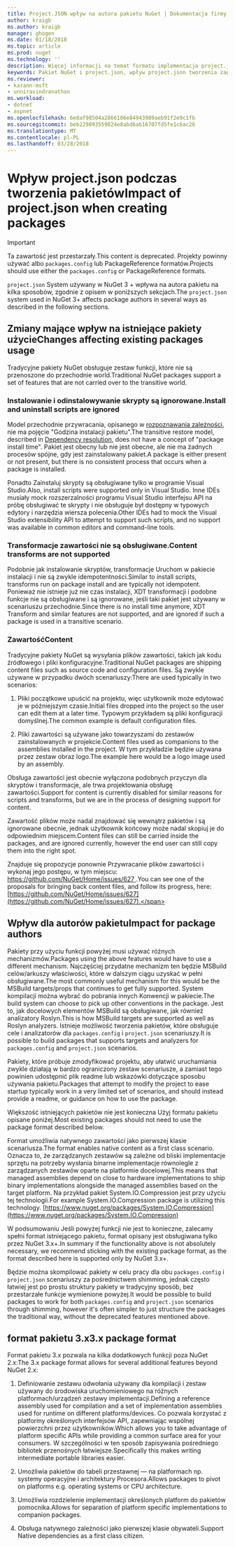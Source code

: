 ```yaml
---
title: Project.JSON wpływ na autora pakietu NuGet | Dokumentacja firmy Microsoft
author: kraigb
ms.author: kraigb
manager: ghogen
ms.date: 01/18/2018
ms.topic: article
ms.prod: nuget
ms.technology: ''
description: Więcej informacji na temat formatu implementacja project.json w NuGet 3.x wpływa na autora pakietu, takich jak nieobsługiwane funkcje zawartości i pakietu.
keywords: Pakiet NuGet i project.json, wpływ project.json tworzenia zagadnienia, funkcje project.json
ms.reviewer:
- karann-msft
- unniravindranathan
ms.workload:
- dotnet
- aspnet
ms.openlocfilehash: 6e8af98504a2866106e84943989aeb91f2e9c1fb
ms.sourcegitcommit: beb229893559824e8abd6ab16707fd5fe1c6ac26
ms.translationtype: MT
ms.contentlocale: pl-PL
ms.lasthandoff: 03/28/2018
---
```

# <a name="impact-of-projectjson-when-creating-packages"></a><span data-ttu-id="b0428-104">Wpływ project.json podczas tworzenia pakietów</span><span class="sxs-lookup"><span data-stu-id="b0428-104">Impact of project.json when creating packages</span></span>

> [!Important]
> <span data-ttu-id="b0428-105">Ta zawartość jest przestarzały.</span><span class="sxs-lookup"><span data-stu-id="b0428-105">This content is deprecated.</span></span> <span data-ttu-id="b0428-106">Projekty powinny używać albo `packages.config` lub PackageReference formatów.</span><span class="sxs-lookup"><span data-stu-id="b0428-106">Projects should use either the `packages.config` or PackageReference formats.</span></span>

<span data-ttu-id="b0428-107">`project.json` System używany w NuGet 3 + wpływa na autora pakietu na kilka sposobów, zgodnie z opisem w poniższych sekcjach.</span><span class="sxs-lookup"><span data-stu-id="b0428-107">The `project.json` system used in NuGet 3+ affects package authors in several ways as described in the following sections.</span></span>

## <a name="changes-affecting-existing-packages-usage"></a><span data-ttu-id="b0428-108">Zmiany mające wpływ na istniejące pakiety użycie</span><span class="sxs-lookup"><span data-stu-id="b0428-108">Changes affecting existing packages usage</span></span>

<span data-ttu-id="b0428-109">Tradycyjne pakiety NuGet obsługuje zestaw funkcji, które nie są przenoszone do przechodnie world.</span><span class="sxs-lookup"><span data-stu-id="b0428-109">Traditional NuGet packages support a set of features that are not carried over to the transitive world.</span></span>

### <a name="install-and-uninstall-scripts-are-ignored"></a><span data-ttu-id="b0428-110">Instalowanie i odinstalowywanie skrypty są ignorowane.</span><span class="sxs-lookup"><span data-stu-id="b0428-110">Install and uninstall scripts are ignored</span></span>

<span data-ttu-id="b0428-111">Model przechodnie przywracania, opisanego w [rozpoznawania zależności](../consume-packages/dependency-resolution.md#dependency-resolution-with-packagereference), nie ma pojęcie "Godzina instalacji pakietu".</span><span class="sxs-lookup"><span data-stu-id="b0428-111">The transitive restore model, described in [Dependency resolution](../consume-packages/dependency-resolution.md#dependency-resolution-with-packagereference), does not have a concept of "package install time".</span></span> <span data-ttu-id="b0428-112">Pakiet jest obecny lub nie jest obecne, ale nie ma żadnych procesów spójne, gdy jest zainstalowany pakiet.</span><span class="sxs-lookup"><span data-stu-id="b0428-112">A package is either present or not present, but there is no consistent process that occurs when a package is installed.</span></span>

<span data-ttu-id="b0428-113">Ponadto Zainstaluj skrypty są obsługiwane tylko w programie Visual Studio.</span><span class="sxs-lookup"><span data-stu-id="b0428-113">Also, install scripts were supported only in Visual Studio.</span></span> <span data-ttu-id="b0428-114">Inne IDEs musiały mock rozszerzalności programu Visual Studio interfejsu API na próbę obsługiwać te skrypty i nie obsługuje był dostępny w typowych edytory i narzędzia wiersza polecenia.</span><span class="sxs-lookup"><span data-stu-id="b0428-114">Other IDEs had to mock the Visual Studio extensibility API to attempt to support such scripts, and no support was available in common editors and command-line tools.</span></span>

### <a name="content-transforms-are-not-supported"></a><span data-ttu-id="b0428-115">Transformacje zawartości nie są obsługiwane.</span><span class="sxs-lookup"><span data-stu-id="b0428-115">Content transforms are not supported</span></span>

<span data-ttu-id="b0428-116">Podobnie jak instalowanie skryptów, transformacje Uruchom w pakiecie instalacji i nie są zwykle idempotentności.</span><span class="sxs-lookup"><span data-stu-id="b0428-116">Similar to install scripts, transforms run on package install and are typically not idempotent.</span></span> <span data-ttu-id="b0428-117">Ponieważ nie istnieje już nie czas instalacji, XDT transformacji i podobne funkcje nie są obsługiwane i są ignorowane, jeśli taki pakiet jest używany w scenariuszu przechodnie.</span><span class="sxs-lookup"><span data-stu-id="b0428-117">Since there is no install time anymore, XDT Transform and similar features are not supported, and are ignored if such a package is used in a transitive scenario.</span></span>

### <a name="content"></a><span data-ttu-id="b0428-118">Zawartość</span><span class="sxs-lookup"><span data-stu-id="b0428-118">Content</span></span>

<span data-ttu-id="b0428-119">Tradycyjne pakiety NuGet są wysyłania plików zawartości, takich jak kodu źródłowego i pliki konfiguracyjne.</span><span class="sxs-lookup"><span data-stu-id="b0428-119">Traditional NuGet packages are shipping content files such as source code and configuration files.</span></span> <span data-ttu-id="b0428-120">Są zwykle używane w przypadku dwóch scenariuszy:</span><span class="sxs-lookup"><span data-stu-id="b0428-120">There are used typically in two scenarios:</span></span>

1. <span data-ttu-id="b0428-121">Pliki początkowe upuścić na projektu, więc użytkownik może edytować je w późniejszym czasie.</span><span class="sxs-lookup"><span data-stu-id="b0428-121">Initial files dropped into the project so the user can edit them at a later time.</span></span> <span data-ttu-id="b0428-122">Typowym przykładem są pliki konfiguracji domyślnej.</span><span class="sxs-lookup"><span data-stu-id="b0428-122">The common example is default configuration files.</span></span>

1. <span data-ttu-id="b0428-123">Pliki zawartości są używane jako towarzyszami do zestawów zainstalowanych w projekcie.</span><span class="sxs-lookup"><span data-stu-id="b0428-123">Content files used as companions to the assemblies installed in the project.</span></span> <span data-ttu-id="b0428-124">W tym przykładzie będzie używana przez zestaw obraz logo.</span><span class="sxs-lookup"><span data-stu-id="b0428-124">The example here would be a logo image used by an assembly.</span></span>

<span data-ttu-id="b0428-125">Obsługa zawartości jest obecnie wyłączona podobnych przyczyn dla skryptów i transformacje, ale trwa projektowania obsługę zawartości.</span><span class="sxs-lookup"><span data-stu-id="b0428-125">Support for content is currently disabled for similar reasons for scripts and transforms, but we are in the process of designing support for content.</span></span>

<span data-ttu-id="b0428-126">Zawartość plików może nadal znajdować się wewnątrz pakietów i są ignorowane obecnie, jednak użytkownik końcowy może nadal skopiuj je do odpowiednim miejscem.</span><span class="sxs-lookup"><span data-stu-id="b0428-126">Content files can still be carried inside the packages, and are ignored currently, however the end user can still copy them into the right spot.</span></span>

<span data-ttu-id="b0428-127">Znajduje się propozycje ponownie Przywracanie plików zawartości i wykonaj jego postępu, w tym miejscu: [ https://github.com/NuGet/Home/issues/627 ](https://github.com/NuGet/Home/issues/627).</span><span class="sxs-lookup"><span data-stu-id="b0428-127">You can see one of the proposals for bringing back content files, and follow its progress, here: [https://github.com/NuGet/Home/issues/627](https://github.com/NuGet/Home/issues/627).</span></span>

## <a name="impact-for-package-authors"></a><span data-ttu-id="b0428-128">Wpływ dla autorów pakietu</span><span class="sxs-lookup"><span data-stu-id="b0428-128">Impact for package authors</span></span>

<span data-ttu-id="b0428-129">Pakiety przy użyciu funkcji powyżej musi używać różnych mechanizmów.</span><span class="sxs-lookup"><span data-stu-id="b0428-129">Packages using the above features would have to use a different mechanism.</span></span> <span data-ttu-id="b0428-130">Najczęściej przydatne mechanizm ten będzie MSBuild celów/arkuszy właściwości, które w dalszym ciągu uzyskać w pełni obsługiwane.</span><span class="sxs-lookup"><span data-stu-id="b0428-130">The most commonly useful mechanism for this would be the MSBuild targets/props that continues to get fully supported.</span></span> <span data-ttu-id="b0428-131">System kompilacji można wybrać do pobrania innych Konwencji w pakiecie.</span><span class="sxs-lookup"><span data-stu-id="b0428-131">The build system can choose to pick up other conventions in the package.</span></span> <span data-ttu-id="b0428-132">Jest to, jak docelowych elementów MSBuild są obsługiwane, jak również analizatory Roslyn.</span><span class="sxs-lookup"><span data-stu-id="b0428-132">This is how MSBuild targets are supported as well as Roslyn analyzers.</span></span> <span data-ttu-id="b0428-133">Istnieje możliwość tworzenia pakietów, które obsługuje cele i analizatorów dla `packages.config` i `project.json` scenariuszy.</span><span class="sxs-lookup"><span data-stu-id="b0428-133">It is possible to build packages that supports targets and analyzers for `packages.config` and `project.json` scenarios.</span></span>

<span data-ttu-id="b0428-134">Pakiety, które próbuje zmodyfikować projektu, aby ułatwić uruchamiania zwykle działają w bardzo ograniczony zestaw scenariusze, a zamiast tego powinien udostępnić plik readme lub wskazówki dotyczące sposobu używania pakietu.</span><span class="sxs-lookup"><span data-stu-id="b0428-134">Packages that attempt to modify the project to ease startup typically work in a very limited set of scenarios, and should instead provide a readme, or guidance on how to use the package.</span></span>

<span data-ttu-id="b0428-135">Większość istniejących pakietów nie jest konieczna Użyj formatu pakietu opisane poniżej.</span><span class="sxs-lookup"><span data-stu-id="b0428-135">Most existing packages should not need to use the package format described below.</span></span>

<span data-ttu-id="b0428-136">Format umożliwia natywnego zawartości jako pierwszej klasie scenariusza.</span><span class="sxs-lookup"><span data-stu-id="b0428-136">The format enables native content as a first class scenario.</span></span> <span data-ttu-id="b0428-137">Oznacza to, że zarządzanych zestawów są zależne od bliski implementacje sprzętu na potrzeby wysłania binarne implementacje równolegle z zarządzanych zestawów oparte na platformie docelowej.</span><span class="sxs-lookup"><span data-stu-id="b0428-137">This means that managed assemblies depend on close to hardware implementations to ship binary implementations alongside the managed assemblies based on the target platform.</span></span> <span data-ttu-id="b0428-138">Na przykład pakiet System.IO.Compression jest przy użyciu tej technologii.</span><span class="sxs-lookup"><span data-stu-id="b0428-138">For example System.IO.Compression package is utilizing this technology.</span></span> [https://www.nuget.org/packages/System.IO.Compression](https://www.nuget.org/packages/System.IO.Compression)

<span data-ttu-id="b0428-139">W podsumowaniu Jeśli powyżej funkcji nie jest to konieczne, zalecamy spełni format istniejącego pakietu, format opisany jest obsługiwana tylko przez NuGet 3.x+.</span><span class="sxs-lookup"><span data-stu-id="b0428-139">In summary if the functionality above is not absolutely necessary, we recommend sticking with the existing package format, as the format described here is supported only by NuGet 3.x+.</span></span>

<span data-ttu-id="b0428-140">Będzie można skompilować pakiety w celu pracy dla obu `packages.config` i `project.json` scenariuszy za pośrednictwem shimming, jednak często łatwiej jest po prostu struktury pakiety w tradycyjny sposób, bez przestarzałe funkcje wymienione powyżej.</span><span class="sxs-lookup"><span data-stu-id="b0428-140">It would be possible to build packages to work for both `packages.config` and `project.json` scenarios through shimming, however it's often simpler to just structure the packages the traditional way, without the deprecated features mentioned above.</span></span>

## <a name="3x-package-format"></a><span data-ttu-id="b0428-141">format pakietu 3.x</span><span class="sxs-lookup"><span data-stu-id="b0428-141">3.x package format</span></span>

<span data-ttu-id="b0428-142">Format pakietu 3.x pozwala na kilka dodatkowych funkcji poza NuGet 2.x:</span><span class="sxs-lookup"><span data-stu-id="b0428-142">The 3.x package format allows for several additional features beyond NuGet 2.x:</span></span>

1. <span data-ttu-id="b0428-143">Definiowanie zestawu odwołania używany dla kompilacji i zestaw używany do środowiska uruchomieniowego na różnych platformach/urządzeń zestawy implementacji.</span><span class="sxs-lookup"><span data-stu-id="b0428-143">Defining a reference assembly used for compilation and a set of implementation assemblies used for runtime on different platforms/devices.</span></span> <span data-ttu-id="b0428-144">Co pozwala korzystać z platformy określonych interfejsów API, zapewniając wspólnej powierzchni przez użytkowników.</span><span class="sxs-lookup"><span data-stu-id="b0428-144">Which allows you to take advantage of platform specific APIs while providing a common surface area for your consumers.</span></span> <span data-ttu-id="b0428-145">W szczególności w ten sposób zapisywania pośredniego bibliotek przenośnych łatwiejsze.</span><span class="sxs-lookup"><span data-stu-id="b0428-145">Specifically this makes writing intermediate portable libraries easier.</span></span>

1. <span data-ttu-id="b0428-146">Umożliwia pakietów do tabeli przestawnej — na platformach np. systemy operacyjne i architektury Procesora.</span><span class="sxs-lookup"><span data-stu-id="b0428-146">Allows packages to pivot on platforms e.g. operating systems or CPU architecture.</span></span>

1. <span data-ttu-id="b0428-147">Umożliwia rozdzielenie implementacji określonych platform do pakietów pomocnika.</span><span class="sxs-lookup"><span data-stu-id="b0428-147">Allows for separation of platform specific implementations to companion packages.</span></span>

1. <span data-ttu-id="b0428-148">Obsługa natywnego zależności jako pierwszej klasie obywateli.</span><span class="sxs-lookup"><span data-stu-id="b0428-148">Support Native dependencies as a first class citizen.</span></span>

